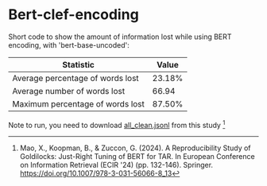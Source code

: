 # Bert-clef-encoding

Short code to show the amount of information lost while using BERT encoding, with 'bert-base-uncoded':

| Statistic | Value |
|-----------|-------|
| Average percentage of words lost | 23.18% |
| Average number of words lost | 66.94 |
| Maximum percentage of words lost | 87.50% |

Note to run, you need to download [all_clean.jsonl](https://drive.google.com/file/d/1kppExc6Wo81sCPYI2hkSsxO-ekgD2Qcc/view?pli=1) from this study [^1]

[^1]: Mao, X., Koopman, B., & Zuccon, G. (2024). A Reproducibility Study of Goldilocks: Just-Right Tuning of BERT for TAR. In European Conference on Information Retrieval (ECIR '24) (pp. 132-146). Springer. https://doi.org/10.1007/978-3-031-56066-8_13
